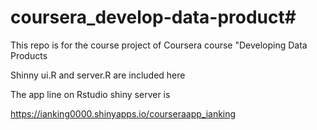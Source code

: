 # coursera_develop-data-product#
This repo is for the course project of Coursera course "Developing Data Products

Shinny ui.R and server.R are included here

The app line on Rstudio shiny server is

https://ianking0000.shinyapps.io/courseraapp_ianking
